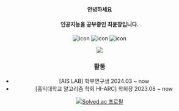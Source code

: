 <div style="text-align: center;">

#### 안녕하세요

#### 인공지능을 공부중인 최윤창입니다.



![icon](https://img.shields.io/badge/React-20232A?style=for-the-badge&logo=react&logoColor=61DAFB)
![icon](https://img.shields.io/badge/HTML5-E34F26?style=for-the-badge&logo=html5&logoColor=white)
![icon](https://img.shields.io/badge/JavaScript-F7DF1E?style=for-the-badge&logo=JavaScript&logoColor=white)

<div>
<img src="https://img.shields.io/badge/Python-3776AB?style=flat-square&logo=python&logoColor=white">
</div>

### 활동

 - [AIS LAB] 학부연구생 2024.03 ~ now
 - [홍익대학교 알고리즘 학회 HI-ARC] 학회장 2023.08 ~ now 


[![Solved.ac 프로필](http://mazassumnida.wtf/api/v2/generate_badge?boj=bambini77)](https://solved.ac/bambini77)

</div>
